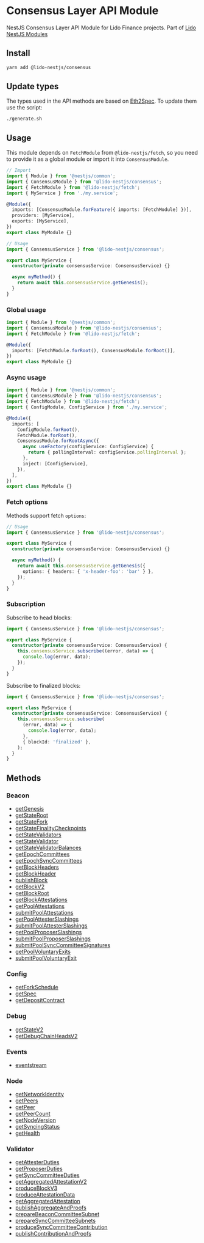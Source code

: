 # Consensus Layer API Module

NestJS Consensus Layer API Module for Lido Finance projects.
Part of [Lido NestJS Modules](https://github.com/lidofinance/lido-nestjs-modules/#readme)

## Install

```bash
yarn add @lido-nestjs/consensus
```

## Update types

The types used in the API methods are based on [Eth2Spec](https://ethereum.github.io/beacon-APIs/). To update them use the script:

```bash
./generate.sh
```

## Usage

This module depends on `FetchModule` from `@lido-nestjs/fetch`, so you need to provide it as a global module or import it into `ConsensusModule`.

```ts
// Import
import { Module } from '@nestjs/common';
import { ConsensusModule } from '@lido-nestjs/consensus';
import { FetchModule } from '@lido-nestjs/fetch';
import { MyService } from './my.service';

@Module({
  imports: [ConsensusModule.forFeature({ imports: [FetchModule] })],
  providers: [MyService],
  exports: [MyService],
})
export class MyModule {}

// Usage
import { ConsensusService } from '@lido-nestjs/consensus';

export class MyService {
  constructor(private consensusService: ConsensusService) {}

  async myMethod() {
    return await this.consensusService.getGenesis();
  }
}
```

### Global usage

```ts
import { Module } from '@nestjs/common';
import { ConsensusModule } from '@lido-nestjs/consensus';
import { FetchModule } from '@lido-nestjs/fetch';

@Module({
  imports: [FetchModule.forRoot(), ConsensusModule.forRoot()],
})
export class MyModule {}
```

### Async usage

```ts
import { Module } from '@nestjs/common';
import { ConsensusModule } from '@lido-nestjs/consensus';
import { FetchModule } from '@lido-nestjs/fetch';
import { ConfigModule, ConfigService } from './my.service';

@Module({
  imports: [
    ConfigModule.forRoot(),
    FetchModule.forRoot(),
    ConsensusModule.forRootAsync({
      async useFactory(configService: ConfigService) {
        return { pollingInterval: configService.pollingInterval };
      },
      inject: [ConfigService],
    }),
  ],
})
export class MyModule {}
```

### Fetch options

Methods support fetch `options`:

```ts
// Usage
import { ConsensusService } from '@lido-nestjs/consensus';

export class MyService {
  constructor(private consensusService: ConsensusService) {}

  async myMethod() {
    return await this.consensusService.getGenesis({
      options: { headers: { 'x-header-foo': 'bar' } },
    });
  }
}
```

### Subscription

Subscribe to head blocks:

```ts
import { ConsensusService } from '@lido-nestjs/consensus';

export class MyService {
  constructor(private consensusService: ConsensusService) {
    this.consensusService.subscribe((error, data) => {
      console.log(error, data);
    });
  }
}
```

Subscribe to finalized blocks:

```ts
import { ConsensusService } from '@lido-nestjs/consensus';

export class MyService {
  constructor(private consensusService: ConsensusService) {
    this.consensusService.subscribe(
      (error, data) => {
        console.log(error, data);
      },
      { blockId: 'finalized' },
    );
  }
}
```

## Methods

### Beacon

- [getGenesis](https://ethereum.github.io/beacon-APIs/#/Beacon/getGenesis)
- [getStateRoot](https://ethereum.github.io/beacon-APIs/#/Beacon/getStateRoot)
- [getStateFork](https://ethereum.github.io/beacon-APIs/#/Beacon/getStateFork)
- [getStateFinalityCheckpoints](https://ethereum.github.io/beacon-APIs/#/Beacon/getStateFinalityCheckpoints)
- [getStateValidators](https://ethereum.github.io/beacon-APIs/#/Beacon/getStateValidators)
- [getStateValidator](https://ethereum.github.io/beacon-APIs/#/Beacon/getStateValidator)
- [getStateValidatorBalances](https://ethereum.github.io/beacon-APIs/#/Beacon/getStateValidatorBalances)
- [getEpochCommittees](https://ethereum.github.io/beacon-APIs/#/Beacon/getEpochCommittees)
- [getEpochSyncCommittees](https://ethereum.github.io/beacon-APIs/#/Beacon/getEpochSyncCommittees)
- [getBlockHeaders](https://ethereum.github.io/beacon-APIs/#/Beacon/getBlockHeaders)
- [getBlockHeader](https://ethereum.github.io/beacon-APIs/#/Beacon/getBlockHeader)
- [publishBlock](https://ethereum.github.io/beacon-APIs/#/Beacon/publishBlock)
- [getBlockV2](https://ethereum.github.io/beacon-APIs/#/Beacon/getBlockV2)
- [getBlockRoot](https://ethereum.github.io/beacon-APIs/#/Beacon/getBlockRoot)
- [getBlockAttestations](https://ethereum.github.io/beacon-APIs/#/Beacon/getBlockAttestations)
- [getPoolAttestations](https://ethereum.github.io/beacon-APIs/#/Beacon/getPoolAttestations)
- [submitPoolAttestations](https://ethereum.github.io/beacon-APIs/#/Beacon/submitPoolAttestations)
- [getPoolAttesterSlashings](https://ethereum.github.io/beacon-APIs/#/Beacon/getPoolAttesterSlashings)
- [submitPoolAttesterSlashings](https://ethereum.github.io/beacon-APIs/#/Beacon/submitPoolAttesterSlashings)
- [getPoolProposerSlashings](https://ethereum.github.io/beacon-APIs/#/Beacon/getPoolProposerSlashings)
- [submitPoolProposerSlashings](https://ethereum.github.io/beacon-APIs/#/Beacon/submitPoolProposerSlashings)
- [submitPoolSyncCommitteeSignatures](https://ethereum.github.io/beacon-APIs/#/Beacon/submitPoolSyncCommitteeSignatures)
- [getPoolVoluntaryExits](https://ethereum.github.io/beacon-APIs/#/Beacon/getPoolVoluntaryExits)
- [submitPoolVoluntaryExit](https://ethereum.github.io/beacon-APIs/#/Beacon/submitPoolVoluntaryExit)

### Config

- [getForkSchedule](https://ethereum.github.io/beacon-APIs/#/Config/getForkSchedule)
- [getSpec](https://ethereum.github.io/beacon-APIs/#/Config/getSpec)
- [getDepositContract](https://ethereum.github.io/beacon-APIs/#/Config/getDepositContract)

### Debug

- [getStateV2](https://ethereum.github.io/beacon-APIs/#/Debug/getStateV2)
- [getDebugChainHeadsV2](https://ethereum.github.io/beacon-APIs/#/Debug/getDebugChainHeadsV2)

### Events

- [eventstream](https://ethereum.github.io/beacon-APIs/#/Events/eventstream)

### Node

- [getNetworkIdentity](https://ethereum.github.io/beacon-APIs/#/Node/getNetworkIdentity)
- [getPeers](https://ethereum.github.io/beacon-APIs/#/Node/getPeers)
- [getPeer](https://ethereum.github.io/beacon-APIs/#/Node/getPeer)
- [getPeerCount](https://ethereum.github.io/beacon-APIs/#/Node/getPeerCount)
- [getNodeVersion](https://ethereum.github.io/beacon-APIs/#/Node/getNodeVersion)
- [getSyncingStatus](https://ethereum.github.io/beacon-APIs/#/Node/getSyncingStatus)
- [getHealth](https://ethereum.github.io/beacon-APIs/#/Node/getHealth)

### Validator

- [getAttesterDuties](https://ethereum.github.io/beacon-APIs/#/Validator/getAttesterDuties)
- [getProposerDuties](https://ethereum.github.io/beacon-APIs/#/Validator/getProposerDuties)
- [getSyncCommitteeDuties](https://ethereum.github.io/beacon-APIs/#/Validator/getSyncCommitteeDuties)
- [getAggregatedAttestationV2](https://ethereum.github.io/beacon-APIs/#/Validator/getAggregatedAttestationV2)
- [produceBlockV3](https://ethereum.github.io/beacon-APIs/#/Validator/produceBlockV3)
- [produceAttestationData](https://ethereum.github.io/beacon-APIs/#/Validator/produceAttestationData)
- [getAggregatedAttestation](https://ethereum.github.io/beacon-APIs/#/Validator/getAggregatedAttestation)
- [publishAggregateAndProofs](https://ethereum.github.io/beacon-APIs/#/Validator/publishAggregateAndProofs)
- [prepareBeaconCommitteeSubnet](https://ethereum.github.io/beacon-APIs/#/Validator/prepareBeaconCommitteeSubnet)
- [prepareSyncCommitteeSubnets](https://ethereum.github.io/beacon-APIs/#/Validator/prepareSyncCommitteeSubnets)
- [produceSyncCommitteeContribution](https://ethereum.github.io/beacon-APIs/#/Validator/produceSyncCommitteeContribution)
- [publishContributionAndProofs](https://ethereum.github.io/beacon-APIs/#/Validator/publishContributionAndProofs)
